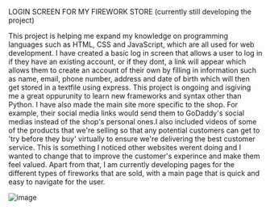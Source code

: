 LOGIN SCREEN FOR MY FIREWORK STORE  (currently still developing the project)

This project is helping me expand my knowledge on programming languages such as HTML, CSS and JavaScript, which are all used for web development. I have created a basic log in screen that allows a user to log in if they have an existing account, or if they dont, a link will appear which allows them to create an account of their own by filling in information such as name, email, phone number, address and date of birth which will then get stored in a textfile using express. This project is ongoing and isgiving me a great oppurunity to learn new frameworks and syntax other than Python. I have also made the main site more specific to the shop. For example, their social media links would send them to GoDaddy's social medias instead of the shop's personal ones.I also included videos of some of the products that we're selling so that any potential customers can get to 'try before they buy' virtually to ensure we're delivering the best customer service. This is something I noticed other websites werent doing and I wanted to change that to improve the customer's experince and make them feel valued. Apart from that, I am currently developing pages for the different types of fireworks that are sold, with a main page that is quick and easy to navigate for the user. 

![image](https://github.com/user-attachments/assets/262d3292-2377-4288-a44c-4824bc06eda5)


